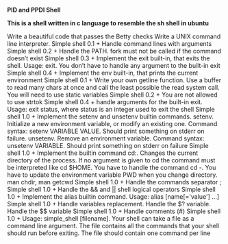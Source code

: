 **PID and PPDI Shell**

**This is a shell written in c language to resemble the sh shell in ubuntu**

Write a beautiful code that passes the Betty checks
Write a UNIX command line interpreter.
Simple shell 0.1 + Handle command lines with arguments
Simple shell 0.2 + Handle the PATH. fork must not be called if the command doesn’t exist
Simple shell 0.3 + Implement the exit built-in, that exits the shell. Usage: exit. You don’t have to handle any argument to the built-in exit
Simple shell 0.4 + Implement the env built-in, that prints the current environment
Simple shell 0.1 + Write your own getline function. Use a buffer to read many chars at once and call the least possible the read system call. You will need to use static variables
Simple shell 0.2 + You are not allowed to use strtok
Simple shell 0.4 + handle arguments for the built-in exit. Usage: exit status, where status is an integer used to exit the shell
Simple shell 1.0 + Implement the setenv and unsetenv builtin commands. setenv. Initialize a new environment variable, or modify an existing one. Command syntax: setenv VARIABLE VALUE. Should print something on stderr on failure. unsetenv. Remove an environment variable. Command syntax: unsetenv VARIABLE. Should print something on stderr on failure
Simple shell 1.0 + Implement the builtin command cd:. Changes the current directory of the process. If no argument is given to cd the command must be interpreted like cd $HOME. You have to handle the command cd -. You have to update the environment variable PWD when you change directory. man chdir, man getcwd
Simple shell 1.0 + Handle the commands separator ;
Simple shell 1.0 + Handle the && and || shell logical operators
Simple shell 1.0 + Implement the alias builtin command. Usage: alias [name[='value'] ...]
Simple shell 1.0 + Handle variables replacement. Handle the $? variable. Handle the $$ variable
Simple shell 1.0 + Handle comments (#)
Simple shell 1.0 + Usage: simple_shell [filename]. Your shell can take a file as a command line argument. The file contains all the commands that your shell should run before exiting. The file should contain one command per line
